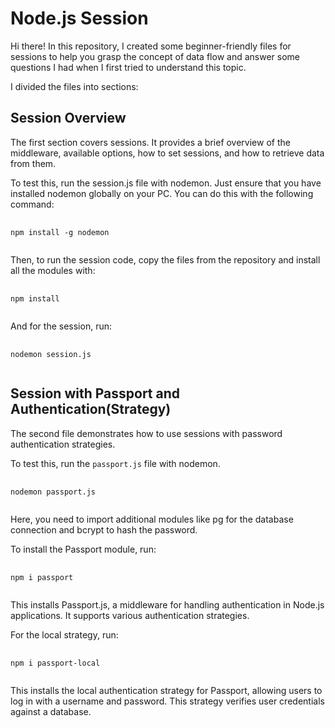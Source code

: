 # Node.js Session

Hi there! In this repository, I created some beginner-friendly files for sessions to help you grasp the concept of data flow and answer some questions I had when I first tried to understand this topic.

I divided the files into sections:

## Session Overview

The first section covers sessions. It provides a brief overview of the middleware, available options, how to set sessions, and how to retrieve data from them.

To test this, run the session.js file with nodemon. Just ensure that you have installed nodemon globally on your PC. You can do this with the following command:

<pre>
  <code>
npm install -g nodemon
  </code>
</pre>

Then, to run the session code, copy the files from the repository and install all the modules with:

<pre>
  <code>
npm install
  </code>
</pre>

And for the session, run:

<pre>
  <code>
nodemon session.js
  </code>
</pre>

## Session with Passport and Authentication(Strategy)

The second file demonstrates how to use sessions with password authentication strategies.

To test this, run the `passport.js` file with nodemon.

<pre>
  <code>
nodemon passport.js
  </code>
</pre>

Here, you need to import additional modules like pg for the database connection and bcrypt to hash the password.

To install the Passport module, run:

<pre>
  <code>
npm i passport
  </code>
</pre>

This installs Passport.js, a middleware for handling authentication in Node.js applications. It supports various authentication strategies.

For the local strategy, run:

<pre>
  <code>
npm i passport-local
  </code>
</pre>

This installs the local authentication strategy for Passport, allowing users to log in with a username and password. This strategy verifies user credentials against a database.
